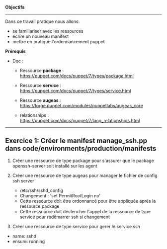 **Objectifs**

---

Dans ce travail pratique nous allons:

- se familiariser avec les ressources
- écrire un nouveau manifest
- mettre en pratique l'ordonnancement puppet

**Prérequis**

- Doc :

  - Ressource **package** : https://puppet.com/docs/puppet/7/types/package.html

  - Ressource **service** : https://puppet.com/docs/puppet/7/types/service.html
  - Ressource **augeas** : https://forge.puppet.com/modules/puppetlabs/augeas_core

  - relationships : https://puppet.com/docs/puppet/7/lang_relationships.html

---

## Exercice 1: Créer le manifest manage_ssh.pp dans code/environments/production/manifests


1. Créer une ressource de type package pour s'assurer que le package openssh-server soit installé sur les agent


2. Créer une ressource de type augeas pour manager le fichier de config ssh server

   - /etc/ssh/sshd_config
   - Changement : 'set PermitRootLogin no'
   - Cette ressource doit être ordonnancé pour être appliquée après la ressource package
   - Cette ressource doit déclencher l'appel de la ressource de type service pour redémarrer ssh si changement


3. Créer une ressource de type service pour gerer le service ssh

  - name: sshd
  - ensure: running